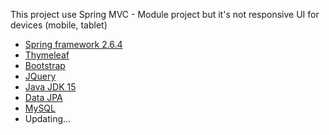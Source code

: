 This project use Spring MVC - Module project but it's not responsive UI for devices (mobile, tablet)
- [Spring framework 2.6.4](https://spring.io/blog/2022/02/24/spring-boot-2-6-4-available-now)
- [Thymeleaf](https://www.thymeleaf.org/)
- [Bootstrap]()
- [JQuery](https://jquery.com/)
- [Java JDK 15](https://www.oracle.com/java/technologies/javase/jdk15-archive-downloads.html)
- [Data JPA](https://spring.io/projects/spring-data-jpa)
- [MySQL](https://www.mysql.com/)
- Updating...
